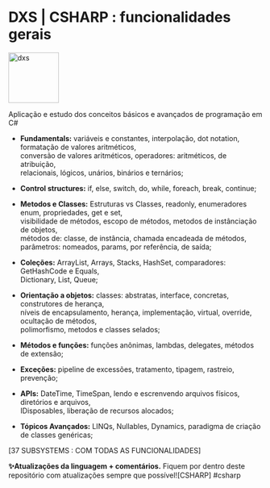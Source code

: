 # DXS | CSHARP : funcionalidades gerais
<img src="https://dataxstudios.com.br/assets/images/logo_DXS_400_190.png" alt="dxs" width="100"/> 

Aplicação e estudo dos conceitos básicos e avançados de programação em C#

- **Fundamentals:** variáveis e constantes, interpolação, dot notation, formatação de valores aritméticos,<br>
conversão de valores aritméticos, operadores: aritméticos, de atribuição,<br>
relacionais, lógicos, unários, binários e ternários;

- **Control structures:** if, else, switch, do, while, foreach, break, continue;<br>

- **Metodos e Classes:** Estruturas vs Classes, readonly, enumeradores enum, propriedades, get e set,<br>
visibilidade de métodos, escopo de métodos, metodos de instânciação de objetos,<br>
métodos de: classe, de instância, chamada encadeada de métodos,<br>
parâmetros: nomeados, params, por referência, de saída;

- **Coleções:** ArrayList, Arrays, Stacks, HashSet, comparadores: GetHashCode e Equals,<br>
Dictionary, List<T>, Queue<T>;

- **Orientação a objetos:** classes: abstratas, interface, concretas, construtores de herança,<br>
níveis de encapsulamento, herança, implementação, virtual, override, ocultação de métodos,<br>
polimorfismo, metodos e classes selados;

- **Métodos e funções:** funções anônimas, lambdas, delegates, métodos de extensão;

- **Exceções:** pipeline de excessões, tratamento, tipagem, rastreio, prevenção;

- **APIs:** DateTime, TimeSpan, lendo e escrenvendo arquivos físicos, diretórios e arquivos,<br>
IDisposables, liberação de recursos alocados;

- **Tópicos Avançados:** LINQs, Nullables, Dynamics, paradigma de criação de classes genéricas;

[37 SUBSYSTEMS : COM TODAS AS FUNCIONALIDADES]

**✨Atualizações da linguagem + comentários.**
Fiquem por dentro deste repositório com atualizações sempre que possível![CSHARP] #csharp
